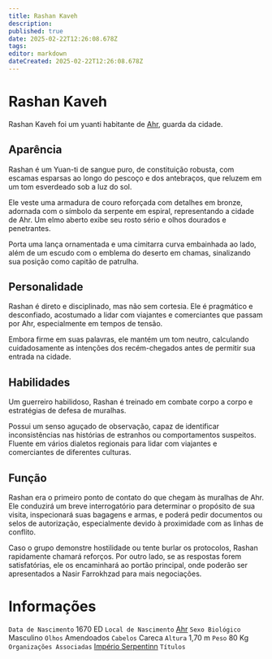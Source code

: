 ```yaml
---
title: Rashan Kaveh
description: 
published: true
date: 2025-02-22T12:26:08.678Z
tags: 
editor: markdown
dateCreated: 2025-02-22T12:26:08.678Z
---
```


# Rashan Kaveh
Rashan Kaveh foi um yuanti habitante de [Ahr](/lugares/plano-material/drafeon/sudeste-de-drafeon/ahr), guarda da cidade.

## Aparência

Rashan é um Yuan-ti de sangue puro, de constituição robusta, com escamas esparsas ao longo do pescoço e dos antebraços, que reluzem em um tom esverdeado sob a luz do sol.

Ele veste uma armadura de couro reforçada com detalhes em bronze, adornada com o símbolo da serpente em espiral, representando a cidade de Ahr. Um elmo aberto exibe seu rosto sério e olhos dourados e penetrantes.

Porta uma lança ornamentada e uma cimitarra curva embainhada ao lado, além de um escudo com o emblema do deserto em chamas, sinalizando sua posição como capitão de patrulha.

## Personalidade

Rashan é direto e disciplinado, mas não sem cortesia. Ele é pragmático e desconfiado, acostumado a lidar com viajantes e comerciantes que passam por Ahr, especialmente em tempos de tensão.

Embora firme em suas palavras, ele mantém um tom neutro, calculando cuidadosamente as intenções dos recém-chegados antes de permitir sua entrada na cidade.

## Habilidades

Um guerreiro habilidoso, Rashan é treinado em combate corpo a corpo e estratégias de defesa de muralhas.

Possui um senso aguçado de observação, capaz de identificar inconsistências nas histórias de estranhos ou comportamentos suspeitos. Fluente em vários dialetos regionais para lidar com viajantes e comerciantes de diferentes culturas.

## Função

Rashan era o primeiro ponto de contato do que chegam às muralhas de Ahr. Ele conduzirá um breve interrogatório para determinar o propósito de sua visita, inspecionará suas bagagens e armas, e poderá pedir documentos ou selos de autorização, especialmente devido à proximidade com as linhas de conflito.

Caso o grupo demonstre hostilidade ou tente burlar os protocolos, Rashan rapidamente chamará reforços. Por outro lado, se as respostas forem satisfatórias, ele os encaminhará ao portão principal, onde poderão ser apresentados a Nasir Farrokhzad para mais negociações.

# Informações
`Data de Nascimento` 1670 ED
`Local de Nascimento` [Ahr](/lugares/plano-material/drafeon/sudeste-de-drafeon/ahr)
`Sexo Biológico` Masculino
`Olhos` Amendoados
`Cabelos` Careca
`Altura` 1,70 m
`Peso` 80 Kg
`Organizações Associadas` [Império Serpentinn](/faccoes/nacoes/imperio-serpentinn)
`Títulos`